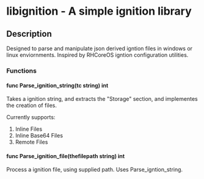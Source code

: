 # libignition - A simple ignition library
## Description
Designed to parse and manipulate json derived igntion files in windows or linux enviornments. Inspired by 
RHCoreOS igntion configuration utilities.

### Functions
#### func Parse_ignition_string(tc string) int
Takes a ignition string, and extracts the "Storage" section, and implementes the creation of files. 

Currently supports:
  1. Inline Files 
  2. Inline Base64 Files 
  3. Remote Files 

#### func Parse_ignition_file(thefilepath string) int
Process a ignition file, using supplied path. Uses Parse_igntion_string.
